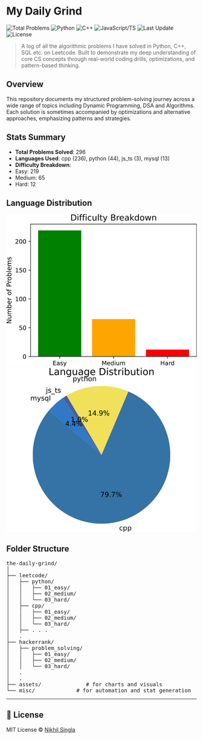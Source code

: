 # My Daily Grind

![Total Problems](https://img.shields.io/badge/dynamic/json?url=https://raw.githubusercontent.com/Nikhil-Singla/the-daily-grind/main/stats.json&label=Problems%20Solved&query=$.total&color=blue)
![Python](https://img.shields.io/badge/dynamic/json?url=https://raw.githubusercontent.com/Nikhil-Singla/the-daily-grind/main/stats.json&label=Python&query=$.by_language.python&color=yellow)
![C++](https://img.shields.io/badge/dynamic/json?url=https://raw.githubusercontent.com/Nikhil-Singla/the-daily-grind/main/stats.json&label=C%2B%2B&query=$.by_language.cpp&color=green)
![JavaScript/TS](https://img.shields.io/badge/dynamic/json?url=https://raw.githubusercontent.com/Nikhil-Singla/the-daily-grind/main/stats.json&label=JS%2FTS&query=$.by_language.js_ts&color=orange)
![Last Update](https://img.shields.io/github/last-commit/Nikhil-Singla/the-daily-grind)
![License](https://img.shields.io/github/license/Nikhil-Singla/the-daily-grind)

> A log of all the algorithmic problems I have solved in Python, C++, SQL etc. on Leetcode. Built to demonstrate my deep understanding of core CS concepts through real-world coding drills, optimizations, and pattern-based thinking.


## Overview

This repository documents my structured problem-solving journey across a wide range of topics including Dynamic Programming, DSA and Algorithms. Each solution is sometimes accompanied by optimizations and alternative approaches, emphasizing patterns and strategies.

## Stats Summary

<!-- STATS:START -->
- **Total Problems Solved**: 296
- **Languages Used**: cpp (236), python (44), js_ts (3), mysql (13)
- **Difficulty Breakdown**:
- Easy: 219
- Medium: 65
- Hard: 12
<!-- STATS:END -->

## Language Distribution

<p align="center">
  <img src="assets/chart_difficulty.svg" alt="Language Breakdown">
  <img src="assets/chart_language.svg" alt="Language Breakdown">

</p>

## Folder Structure

<pre>
the-daily-grind/
│
├── leetcode/
│   ├── python/
│   │   ├── 01_easy/
│   │   ├── 02_medium/
│   │   └── 03_hard/
│   ├── cpp/
│   │   ├── 01_easy/
│   │   ├── 02_medium/
│   │   └── 03_hard/
│   ├── . . .
│   .
├── hackerrank/
│   ├── problem_solving/
│   │   ├── 01_easy/
│   │   ├── 02_medium/
│   │   └── 03_hard/
│   .
│   .
├── assets/              # for charts and visuals
└── misc/             # for automation and stat generation
</pre>

---

## 📜 License

MIT License © [Nikhil Singla](https://github.com/Nikhil-Singla)
